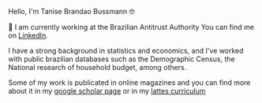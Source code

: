 Hello, I'm Tanise Brandao Bussmann :nerd_face:

:briefcase: I am currently working at the Brazilian Antitrust Authority
You can find me on [LinkedIn](https://www.linkedin.com/in/tanisebussmann/).

I have a strong background in statistics and economics, and I've worked with public brazilian databases such as the Demographic Census, the National research of household budget, among others.

Some of my work is publicated in online magazines and you can find more about it in my [google scholar page](https://scholar.google.com/citations?user=YTuig-gAAAAJ&hl=pt-BR) or in my [lattes curriculum](http://lattes.cnpq.br/8929030311500731)

